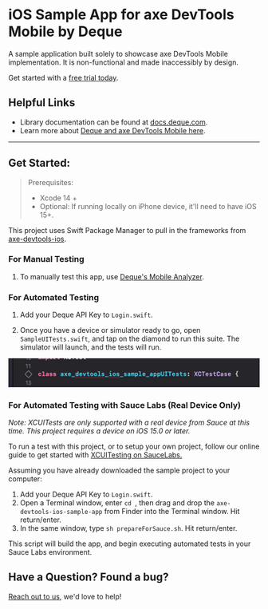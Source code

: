 # iOS Sample App for axe DevTools Mobile by Deque

A sample application built solely to showcase axe DevTools Mobile implementation. It is non-functional and made inaccessibly by design.

Get started with a [free trial today](https://axe.dequelabs.com/signup?product=axe-devtools-mobile&redirect_uri=https://axe.dequelabs.com/axe-devtools-mobile/get-started).

## Helpful Links
- Library documentation can be found at [docs.deque.com](https://docs.deque.com/devtools-mobile/).
- Learn more about [Deque and axe DevTools Mobile here](https://www.deque.com/).

------

## Get Started:

> Prerequisites:
> - Xcode 14 +
> - Optional: If running locally on iPhone device, it'll need to have iOS 15+.

This project uses Swift Package Manager to pull in the frameworks from [axe-devtools-ios](https://github.com/dequelabs/axe-devtools-ios/).

### For Manual Testing

1. To manually test this app, use [Deque's Mobile Analyzer](https://docs.deque.com/devtools-mobile-analyzer).

### For Automated Testing

1. Add your Deque API Key to `Login.swift`.

2. Once you have a device or simulator ready to go, open `SampleUITests.swift`, and tap on the diamond to run this suite. The simulator will launch, and the tests will run.

<img src="doc_img/UITests.png" alt="Shows the click area for running the UI test."/>

### For Automated Testing with Sauce Labs (Real Device Only)

_Note: XCUITests are only supported with a real device from Sauce at this time. This project requires a device on iOS 15.0 or later._

To run a test with this project, or to setup your own project, follow our online guide to get started with [XCUITesting on SauceLabs.](https://docs.deque.com/devtools-mobile/ios-example-sauce-labs-xcui)

Assuming you have already downloaded the sample project to your computer:
1. Add your Deque API Key to `Login.swift`.
2. Open a Terminal window, enter `cd `, then drag and drop the `axe-devtools-ios-sample-app` from Finder into the Terminal window. Hit return/enter.
3. In the same window, type `sh prepareForSauce.sh`. Hit return/enter.

This script will build the app, and begin executing automated tests in your Sauce Labs environment.

## Have a Question? Found a bug?

[Reach out to us](https://docs.deque.com/devtools-mobile/help), we'd love to help!
